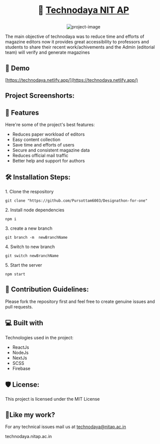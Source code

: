 <h1 align="center" id="title"> 

🚀 [Technodaya NIT AP](https://technodaya.netlify.app/)
</h1>

<p align="center"><img src="https://socialify.git.ci/Pursottam6003/Designathon-for-one/image?description=1&descriptionEditable=Technodaya%20is%20a%20Progressive%20Newsletter%20Web%20Application%0A&font=Source%20Code%20Pro&forks=1&issues=1&language=1&name=1&owner=1&pattern=Floating%20Cogs&pulls=1&stargazers=1&theme=Auto" alt="project-image"></p>

<p id="description">The main objective of technodaya was to reduce time and efforts of magazine editors now it provides great accessibility to professors and students to share their recent work/achivements and the Admin (editorial team) will verify and generate magazines</p>

<h2>🚀 Demo</h2>

[https://technodaya.netlify.app/](https://technodaya.netlify.app/)

  
<h2> Project Screenshorts: </h2>

  
<h2>🧐 Features</h2>

Here're some of the project's best features:

*   Reduces paper workload of editors
*   Easy content collection
*   Save time and efforts of users
*   Secure and consistent magazine data
*   Reduces  official mail traffic
*   Better help and support for authors

<h2>🛠️ Installation Steps:</h2>

<p>1. Clone the respository</p>

```
git clone "https://github.com/Pursottam6003/Designathon-for-one"
```

<p>2. Install node dependencies</p>

```
npm i 
```

<p>3. create a new branch</p>

```
git branch -m  newBranchName
```

<p>4. Switch to new branch</p>

```
git switch newBranchName
```

<p>5. Start the server</p>

```
npm start
```

<h2>🍰 Contribution Guidelines:</h2>

Please fork the repository first and feel free to create genuine issues and pull requests.

  
  
<h2>💻 Built with</h2>

Technologies used in the project:

*   ReactJs
*   NodeJs
*   NextJs
*   SCSS
*   Firebase

<h2>🛡️ License:</h2>

This project is licensed under the MIT License

<h2>💖Like my work?</h2>

For any technical issues mail us at technodaya@nitap.ac.in<p>technodaya.nitap.ac.in</p>